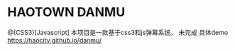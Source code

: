 # HAOTOWN DANMU

@(CSS3)[Javascript]
本项目是一款基于css3和js弹幕系统。
未完成  具体demo https://haocity.github.io/danmu/
